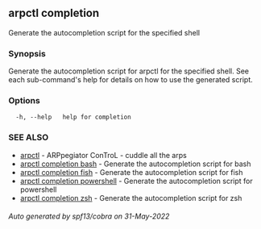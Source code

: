 ## arpctl completion

Generate the autocompletion script for the specified shell

### Synopsis

Generate the autocompletion script for arpctl for the specified shell.
See each sub-command's help for details on how to use the generated script.


### Options

```
  -h, --help   help for completion
```

### SEE ALSO

* [arpctl](arpctl.md)	 - ARPpegiator ConTroL - cuddle all the arps
* [arpctl completion bash](arpctl_completion_bash.md)	 - Generate the autocompletion script for bash
* [arpctl completion fish](arpctl_completion_fish.md)	 - Generate the autocompletion script for fish
* [arpctl completion powershell](arpctl_completion_powershell.md)	 - Generate the autocompletion script for powershell
* [arpctl completion zsh](arpctl_completion_zsh.md)	 - Generate the autocompletion script for zsh

###### Auto generated by spf13/cobra on 31-May-2022
